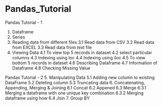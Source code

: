 # Pandas_Tutorial

Pandas Tutorial - 1
1. Dataframe
2. Series
3. Reading data from different files
3.1 Read data from CSV
3.2 Read data from EXCEL
3.3 Read data from text file
4. Viewing Data
4.1 To view top 5 records in dataset
4.2 select particular columns
4.3 Indexing using loc
4.4 Indexing using iloc
4.5 To view bottom 5 records in dataset
4.6 Describing Dataframe
4.7 Information of Dataframe
4.8 Checking Missing Value

Pandas Tutorial - 2
5. Manipulating Data
5.1 Adding new column to existing DataFrame
5.2 Deleting column
5.3 Truncating data
6. Concatenating, Appending, Merging & Joining
6.1 Concat
6.2 Appened
6.3 Merge
6.3.1 Merging a dataframe with one unique key combination
6.3.2 Merging dataframe using how
6.4 Join
7. Group BY

